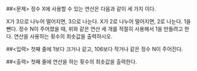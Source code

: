 ##<문제>
정수 X에 사용할 수 있는 연산은 다음과 같이 세 가지 이다.

X가 3으로 나누어 떨어지면, 3으로 나눈다.
X가 2로 나누어 떨어지면, 2로 나눈다.
1을 뺀다.
정수 N이 주어졌을 때, 위와 같은 연산 세 개를 적절히 사용해서 1을 만들려고 한다. 연산을 사용하는 횟수의 최솟값을 출력하시오.


##<입력>
첫째 줄에 1보다 크거나 같고, 106보다 작거나 같은 정수 N이 주어진다.


##<출력>
첫째 줄에 연산을 하는 횟수의 최솟값을 출력한다.
